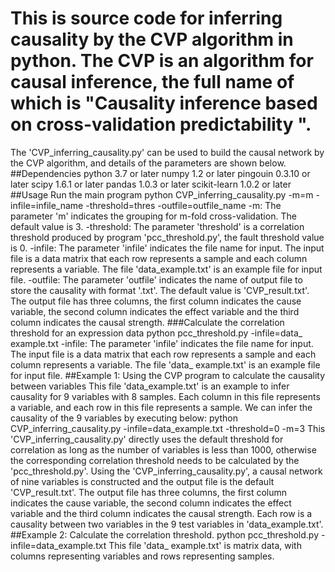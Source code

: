 # This is source code for inferring causality by the CVP algorithm in python. The CVP is an algorithm for causal inference, the full name of which is "Causality inference based on cross-validation predictability ".
The 'CVP_inferring_causality.py' can be used to build the causal network by the CVP algorithm, and details of the parameters are shown below.
##Dependencies
python 3.7 or later 
numpy 1.2 or later 
pingouin 0.3.10 or later 
scipy 1.6.1 or later 
pandas 1.0.3 or later 
scikit-learn 1.0.2 or later
##Usage
Run the main program
python CVP_inferring_causality.py -m=m -infile=infile_name -threshold=thres -outfile=outfile_name
-m: The parameter 'm' indicates the grouping for m-fold cross-validation. The default value is 3.
-threshold: The parameter 'threshold' is a correlation threshold produced by program 'pcc_threshold.py', the fault threshold value is 0.
-infile: The parameter 'infile' indicates the file name for input. The input file is a data matrix that each row represents a sample and each column represents a variable. The file 'data_example.txt' is an example file for input file.
-outfile: The parameter 'outfile' indicates the name of output file to store the causality with format '.txt'. The default value is 'CVP_result.txt'. The output file has three columns, the first column indicates the cause variable, the second column indicates the effect variable and the third column indicates the causal strength.
###Calculate the correlation threshold for an expression data
python pcc_threshold.py -infile=data_ example.txt 
-infile: The parameter 'infile' indicates the file name for input. The input file is a data matrix that each row represents a sample and each column represents a variable. The file 'data_ example.txt' is an example file for input file.
##Example 1: Using the CVP program to calculate the causality between variables
This file 'data_example.txt' is an example to infer causality for 9 variables with 8 samples. Each column in this file represents a variable, and each row in this file represents a sample. We can infer the causality of the 9 variables by executing below:
python CVP_inferring_causality.py -infile=data_example.txt -threshold=0 -m=3 
This 'CVP_inferring_causality.py' directly uses the default threshold for correlation as long as the number of variables is less than 1000, otherwise the corresponding correlation threshold needs to be calculated by the 'pcc_threshold.py'.
Using the 'CVP_inferring_causality.py', a causal network of nine variables is constructed and the output file is the default 'CVP_result.txt'. The output file has three columns, the first column indicates the cause variable, the second column indicates the effect variable and the third column indicates the causal strength. Each row is a causality between two variables in the 9 test variables in 'data_example.txt'.
##Example 2: Calculate the correlation threshold.
python pcc_threshold.py -infile=data_example.txt 
This file 'data_ example.txt' is matrix data, with columns representing variables and rows representing samples. 

